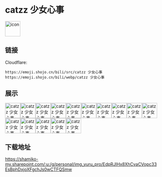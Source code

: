 # catzz 少女心事
<img src="https://emoji.shojo.cn/bili/src/catzz 少女心事/icon.png" width="50" height="50" alt="icon">

## 链接
Cloudflare:
```
https://emoji.shojo.cn/bili/src/catzz 少女心事
https://emoji.shojo.cn/bili/webp/catzz 少女心事
```
## 展示
<img src="https://emoji.shojo.cn/bili/src/catzz 少女心事/catzz 少女心事-乖巧.png" width="50" height="50" alt="catzz 少女心事-乖巧"><img src="https://emoji.shojo.cn/bili/src/catzz 少女心事/catzz 少女心事-心跳.png" width="50" height="50" alt="catzz 少女心事-心跳"><img src="https://emoji.shojo.cn/bili/src/catzz 少女心事/catzz 少女心事-哦呀斯密.png" width="50" height="50" alt="catzz 少女心事-哦呀斯密"><img src="https://emoji.shojo.cn/bili/src/catzz 少女心事/catzz 少女心事-天使祈祷.png" width="50" height="50" alt="catzz 少女心事-天使祈祷"><img src="https://emoji.shojo.cn/bili/src/catzz 少女心事/catzz 少女心事-我要这个.png" width="50" height="50" alt="catzz 少女心事-我要这个"><img src="https://emoji.shojo.cn/bili/src/catzz 少女心事/catzz 少女心事-掉小珍珠.png" width="50" height="50" alt="catzz 少女心事-掉小珍珠"><img src="https://emoji.shojo.cn/bili/src/catzz 少女心事/catzz 少女心事-大声哭闹.png" width="50" height="50" alt="catzz 少女心事-大声哭闹"><img src="https://emoji.shojo.cn/bili/src/catzz 少女心事/catzz 少女心事-茅塞顿开.png" width="50" height="50" alt="catzz 少女心事-茅塞顿开"><img src="https://emoji.shojo.cn/bili/src/catzz 少女心事/catzz 少女心事-恶魔低语.png" width="50" height="50" alt="catzz 少女心事-恶魔低语"><img src="https://emoji.shojo.cn/bili/src/catzz 少女心事/catzz 少女心事-苦鲁西.png" width="50" height="50" alt="catzz 少女心事-苦鲁西"><img src="https://emoji.shojo.cn/bili/src/catzz 少女心事/catzz 少女心事-无聊.png" width="50" height="50" alt="catzz 少女心事-无聊"><img src="https://emoji.shojo.cn/bili/src/catzz 少女心事/catzz 少女心事-那我呢.png" width="50" height="50" alt="catzz 少女心事-那我呢"><img src="https://emoji.shojo.cn/bili/src/catzz 少女心事/catzz 少女心事-装傻.png" width="50" height="50" alt="catzz 少女心事-装傻"><img src="https://emoji.shojo.cn/bili/src/catzz 少女心事/catzz 少女心事-稍加思索.png" width="50" height="50" alt="catzz 少女心事-稍加思索"><img src="https://emoji.shojo.cn/bili/src/catzz 少女心事/catzz 少女心事-铁暗恋.png" width="50" height="50" alt="catzz 少女心事-铁暗恋">

## 下载地址

https://shamiko-my.sharepoint.com/:u:/g/personal/img_yuru_pro/EdpRJlHx8XhCvaCVopc33EsBphDxjoXFgchJs0wCTFQSmw